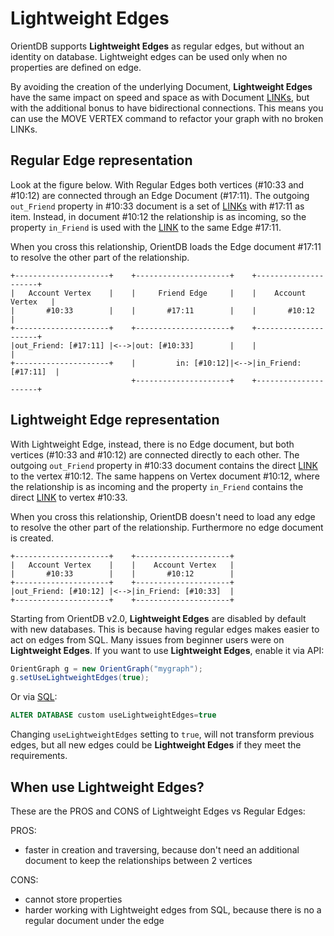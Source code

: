 # Lightweight Edges

OrientDB supports **Lightweight Edges** as regular edges, but without an identity on database. Lightweight edges can be used only when no properties are defined on edge.

By avoiding the creation of the underlying Document, **Lightweight Edges** have the same impact on speed and space as with Document [LINKs](Concepts.md#relationships), but with the additional bonus to have bidirectional connections. This means you can use the MOVE VERTEX command to refactor your graph with no broken LINKs.

## Regular Edge representation
Look at the figure below. With Regular Edges both vertices (#10:33 and #10:12) are connected through an Edge Document (#17:11). The outgoing `out_Friend` property in #10:33 document is a set of [LINKs](Concepts.md#relationships) with #17:11 as item. Instead, in document #10:12 the relationship is as incoming, so the property `in_Friend` is used with the [LINK](Concepts.md#relationships) to the same Edge #17:11.

When you cross this relationship, OrientDB loads the Edge document #17:11 to resolve the other part of the relationship.

```
+---------------------+    +---------------------+    +---------------------+  
|   Account Vertex    |    |     Friend Edge     |    |    Account Vertex   |
|       #10:33        |    |       #17:11        |    |       #10:12        |
+---------------------+    +---------------------+    +---------------------+
|out_Friend: [#17:11] |<-->|out: [#10:33]        |    |                     |
+---------------------+    |         in: [#10:12]|<-->|in_Friend: [#17:11]  |
                           +---------------------+    +---------------------+
```

## Lightweight Edge representation
With Lightweight Edge, instead, there is no Edge document, but both vertices (#10:33 and #10:12) are connected directly to each other. The outgoing `out_Friend` property in #10:33 document contains the direct [LINK](Concepts.md#relationships) to the vertex #10:12. The same happens on Vertex document #10:12, where the relationship is as incoming and the property `in_Friend` contains the direct [LINK](Concepts.md#relationships) to vertex #10:33.

When you cross this relationship, OrientDB doesn't need to load any edge to resolve the other part of the relationship. Furthermore no edge document is created.
```
+---------------------+    +---------------------+
|   Account Vertex    |    |    Account Vertex   |
|       #10:33        |    |       #10:12        |
+---------------------+    +---------------------+
|out_Friend: [#10:12] |<-->|in_Friend: [#10:33]  |
+---------------------+    +---------------------+
```

Starting from OrientDB v2.0, **Lightweight Edges** are disabled by default with new databases. This is because having regular edges makes easier to act on edges from SQL. Many issues from beginner users were on **Lightweight Edges**. If you want to use **Lightweight Edges**, enable it via API:

```java
OrientGraph g = new OrientGraph("mygraph");
g.setUseLightweightEdges(true);
```

Or via [SQL](SQL-Alter-Database.md):

```sql
ALTER DATABASE custom useLightweightEdges=true
```

Changing `useLightweightEdges` setting to `true`, will not transform previous edges, but all new edges could be **Lightweight Edges** if they meet the requirements.

## When use Lightweight Edges?

These are the PROS and CONS of Lightweight Edges vs Regular Edges:

PROS:
- faster in creation and traversing, because don't need an additional document to keep the relationships between 2 vertices

CONS:
- cannot store properties
- harder working with Lightweight edges from SQL, because there is no a regular document under the edge
